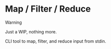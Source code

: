 # Map / Filter / Reduce

> [!WARNING]
> Just a WIP, nothing more.

CLI tool to map, filter, and reduce input from stdin.
